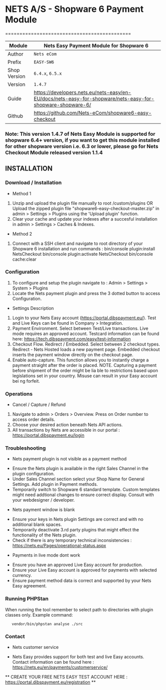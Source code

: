 # NETS A/S - Shopware 6 Payment Module
============================================

|Module | Nets Easy Payment Module for Shopware 6
|------|----------
|Author | `Nets eCom`
|Prefix | `EASY-SW6`
|Shop Version | `6.4.x`, `6.5.x`
|Version | `1.4.7`
|Guide | https://developers.nets.eu/nets-easy/en-EU/docs/nets-easy-for-shopware/nets-easy-for-shopware-shopware-6/
|Github | https://github.com/Nets-eCom/shopware6-easy-checkout


### Note: This version 1.4.7 of Nets Easy Module is supported for shopware 6.4+ version, if you want to get this module installed for other shopware version i.e. 6.3 or lower, please go for Nets Checkout Module released version 1.1.4


## INSTALLATION

### Download / Installation
* Method 1
1. Unzip and upload the plugin file manually to root /custom/plugins OR Upload the zipped plugin file "shopware6-easy-checkout-master.zip" in admin > Settings > Plugins using the 'Upload plugin' function.
2. Clear your cache and update your indexes after a succesful installation in admin > Settings > Caches & Indexes.

* Method 2
1. Connect with a SSH client and navigate to root directory of your Shopware 6 installation and run commands :
bin/console plugin:install NetsCheckout
bin/console plugin:activate NetsCheckout
bin/console cache:clear

### Configuration
1. To configure and setup the plugin navigate to : Admin > Settings > System > Plugins
2. Locate the Nets payment plugin and press the 3 dotted button to access Configuration.

* Settings Description
1. Login to your Nets Easy account (https://portal.dibspayment.eu/). Test and Live Keys can be found in Company > Integration.
2. Payment Environment. Select between Test/Live transactions. Live mode requires an approved account. Testcard information can be found here: https://tech.dibspayment.com/easy/test-information
3. Checkout Flow. Redirect / Embedded. Select between 2 checkout types. Redirect - Nets Hosted loads a new payment page. Embedded checkout inserts the payment window directly on the checkout page.
4. Enable auto-capture. This function allows you to instantly charge a payment straight after the order is placed.
   NOTE. Capturing a payment before shipment of the order might be lia ble to restrictions based upon legislations set in your country. Misuse can result in your Easy account bei ng forfeit.

### Operations
* Cancel / Capture / Refund
1. Navigate to admin > Orders > Overview. Press on Order number to access order details.
2. Choose your desired action beneath Nets API actions.
3. All transactions by Nets are accessible in our portal : https://portal.dibspayment.eu/login

### Troubleshooting
* Nets payment plugin is not visible as a payment method
- Ensure the Nets plugin is available in the right Sales Channel in the plugin configuration.
- Under Sales Channel section select your Shop Name for General Settings. Add plugin in Payment methods.
- Temporarily switch to Shopware 6 standard template. Custom templates might need addtional changes to ensure correct display. Consult with your webdesigner / developer.

* Nets payment window is blank
- Ensure your keys in Nets plugin Settings are correct and with no additional blank spaces.
- Temporarily deactivate 3.rd party plugins that might effect the functionality of the Nets plugin.
- Check if there is any temporary technical inconsistencies : https://nets.eu/Pages/operational-status.aspx

* Payments in live mode dont work
- Ensure you have an approved Live Easy account for production.
- Ensure your Live Easy account is approved for payments with selected currency.
- Ensure payment method data is correct and supported by your Nets Easy agreement.

### Running PHPStan
When running the tool remember to select path to directories with plugin classes only. Example command:
```
   vendor/bin/phpstan analyse ./src
```   

### Contact
* Nets customer service
- Nets Easy provides support for both test and live Easy accounts. Contact information can be found here : https://nets.eu/en/payments/customerservice/

** CREATE YOUR FREE NETS EASY TEST ACCOUNT HERE : https://portal.dibspayment.eu/registration **
